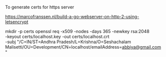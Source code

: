 To generate certs for https server

https://marcofranssen.nl/build-a-go-webserver-on-http-2-using-letsencrypt

mkdir -p certs
openssl req -x509 -nodes -days 365 -newkey rsa:2048 \
    -keyout certs/localhost.key -out certs/localhost.crt \
    -subj "/C=IN/ST=Andhra Pradesh/L=Krishna/O=Seshachalam Malisetti/OU=Development/CN=localhost/emailAddress=abbiya@gmail.com"